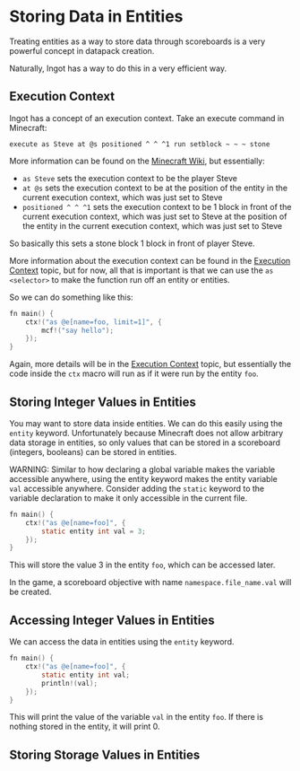 # Storing Data in Entities

Treating entities as a way to store data through scoreboards is a very powerful concept in datapack creation.

Naturally, Ingot has a way to do this in a very efficient way.

## Execution Context

Ingot has a concept of an execution context. Take an execute command in Minecraft:

```
execute as Steve at @s positioned ^ ^ ^1 run setblock ~ ~ ~ stone
```

More information can be found on the [Minecraft Wiki](https://minecraft.wiki/w/Commands/execute), but essentially:

* `as Steve` sets the execution context to be the player Steve
* `at @s` sets the execution context to be at the position of the entity in the current execution context, which was just set to Steve
* `positioned ^ ^ ^1` sets the execution context to be 1 block in front of the current execution context, which was just set to Steve at the position of the entity in the current execution context, which was just set to Steve

So basically this sets a stone block 1 block in front of player Steve.

More information about the execution context can be found in the [Execution Context](Execution-Context.md) topic, but for now, all that is important is that we can use the `as <selector>` to make the function run off an entity or entities.

So we can do something like this:

```C
fn main() {
    ctx!("as @e[name=foo, limit=1]", {
        mcf!("say hello");
    });
}
```

Again, more details will be in the [Execution Context](Execution-Context.md) topic, but essentially the code inside the `ctx` macro will run as if it were run by the entity `foo`.

## Storing Integer Values in Entities

You may want to store data inside entities. We can do this easily using the `entity` keyword. Unfortunately because Minecraft does not allow arbitrary data storage in entities, so only values that can be stored in a scoreboard (integers, booleans) can be stored in entities.

WARNING: Similar to how declaring a global variable makes the variable accessible anywhere, using the entity keyword makes the entity variable `val` accessible anywhere. Consider adding the `static` keyword to the variable declaration to make it only accessible in the current file.

```C
fn main() {
    ctx!("as @e[name=foo]", {
        static entity int val = 3;
    });
}
```

This will store the value 3 in the entity `foo`, which can be accessed later.

In the game, a scoreboard objective with name `namespace.file_name.val` will be created.

## Accessing Integer Values in Entities

We can access the data in entities using the `entity` keyword.

```C
fn main() {
    ctx!("as @e[name=foo]", {
        static entity int val;
        println!(val);
    });
}
```

This will print the value of the variable `val` in the entity `foo`. If there is nothing stored in the entity, it will print 0.

## Storing Storage Values in Entities